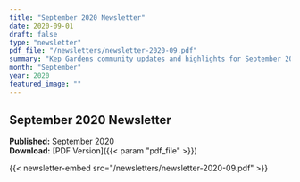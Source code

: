 ```yaml
---
title: "September 2020 Newsletter"
date: 2020-09-01
draft: false
type: "newsletter"
pdf_file: "/newsletters/newsletter-2020-09.pdf"
summary: "Kep Gardens community updates and highlights for September 2020"
month: "September"
year: 2020
featured_image: ""
---
```


## September 2020 Newsletter

**Published:** September 2020  
**Download:** [PDF Version]({{< param "pdf_file" >}})

{{< newsletter-embed src="/newsletters/newsletter-2020-09.pdf" >}}
